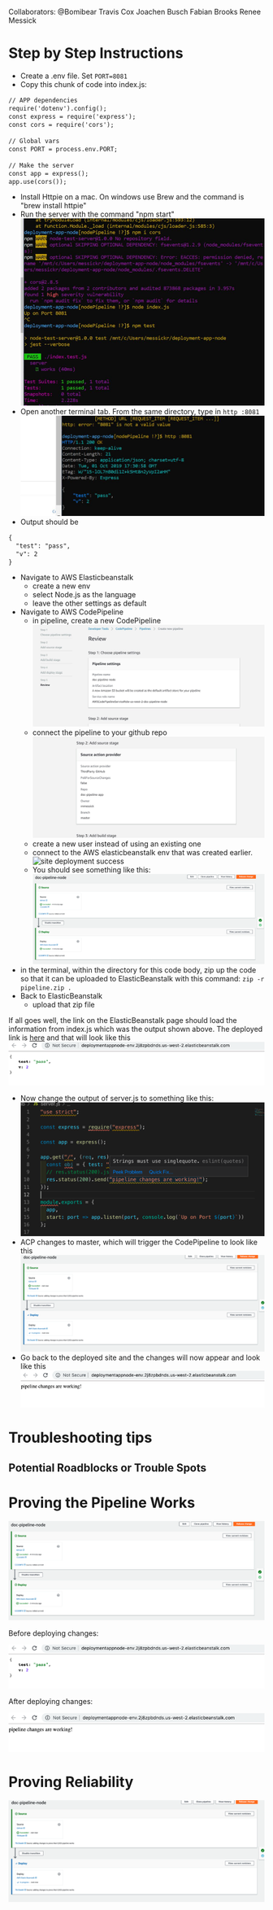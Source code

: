
Collaborators:
@Bomibear
Travis Cox
Joachen Busch
Fabian Brooks 
Renee Messick

# Step by Step Instructions

- Create a .env file. Set `PORT=8081`
- Copy this chunk of code into index.js:

```
// APP dependencies
require('dotenv').config();
const express = require('express');
const cors = require('cors');

// Global vars
const PORT = process.env.PORT;

// Make the server
const app = express();
app.use(cors());
```

- Install Httpie on a mac. On windows use Brew and the command is "brew install httpie"
- Run the server with the command "npm start"
![site deployment success](/resources/initialSetupTest.JPG)
- Open another terminal tab. From the same directory, type in `http :8081`
![site deployment success](/resources/httpRunningServer.JPG)
- Output should be

```
{
  "test": "pass",
  "v": 2
}
```

- Navigate to AWS Elasticbeanstalk
  - create a new env
  - select Node.js as the language
  - leave the other settings as default
- Navigate to AWS CodePipeline
  - in pipeline, create a new CodePipeline
  ![site deployment success](/resources/pipeline-step1.JPG)
  - connect the pipeline to your github repo
   ![site deployment success](/resources/pipeline-step2.JPG)
  - create a new user instead of using an existing one
  - connect to the AWS elasticbeanstalk env that was created earlier.
   ![site deployment success](/resources/pipeline-step4.JPG)
  - You should see something like this:
    ![pipeline successful setup](/resources/pipelineSuccess.png)
- in the terminal, within the directory for this code body, zip up the code so that it can be uploaded to ElasticBeanstalk with this command: `zip -r pipeline.zip .`
- Back to ElasticBeanstalk
  - upload that zip file

If all goes well, the link on the ElasticBeanstalk page should load the information from index.js which was the output shown above. The deployed link is [here](http://deploymentappnode-env.2j8zpbdnds.us-west-2.elasticbeanstalk.com/) and that will look like this ![site deployment success](/resources/deployedSiteSuccess.png)

- Now change the output of server.js to something like this:
  ![change the code](/resources/changingTheCodeToSaySomething.png)
- ACP changes to master, which will trigger the CodePipeline to look like this ![code pipeline redeploy](/resources/pipelineRedeploy.png)
- Go back to the deployed site and the changes will now appear and look like this ![changes are deployed](/resources/changesAreDeployed.png)

# Troubleshooting tips

## Potential Roadblocks or Trouble Spots

# Proving the Pipeline Works

![pipeline success](/resources/pipelineSuccess.png)

Before deploying changes:

![before code changes](/resources/deployedSiteSuccess.png)

After deploying changes:

![changes are deployed](/resources/changesAreDeployed.png)

# Proving Reliability

![pipeline redeploy](/resources/pipelineRedeploy.png)
